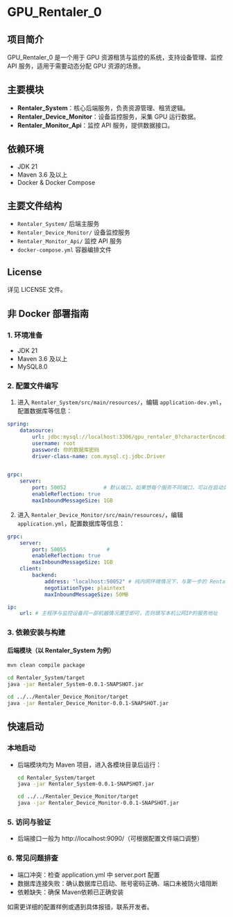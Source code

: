 # GPU_Rentaler_0

## 项目简介

GPU_Rentaler_0 是一个用于 GPU 资源租赁与监控的系统，支持设备管理、监控 API 服务，适用于需要动态分配 GPU 资源的场景。

## 主要模块

- **Rentaler_System**：核心后端服务，负责资源管理、租赁逻辑。
- **Rentaler_Device_Monitor**：设备监控服务，采集 GPU 运行数据。
- **Rentaler_Monitor_Api**：监控 API 服务，提供数据接口。

## 依赖环境

- JDK 21
- Maven 3.6 及以上
- Docker & Docker Compose

## 主要文件结构

- `Rentaler_System/` 后端主服务
- `Rentaler_Device_Monitor/` 设备监控服务
- `Rentaler_Monitor_Api/` 监控 API 服务
- `docker-compose.yml` 容器编排文件

## License

详见 LICENSE 文件。

## 非 Docker 部署指南

### 1. 环境准备

- JDK 21
- Maven 3.6 及以上
- MySQL8.0

### 2. 配置文件编写

1. 进入 `Rentaler_System/src/main/resources/`，编辑 `application-dev.yml`，配置数据库等信息：

```yaml
spring:
    datasource:
        url: jdbc:mysql://localhost:3306/gpu_rentaler_0?characterEncoding=utf8
        username: root
        password: 你的数据库密码
        driver-class-name: com.mysql.cj.jdbc.Driver


grpc:
    server:
        port: 50052            # 默认端口，如果想每个服务不同端口，可以在启动类配置
        enableReflection: true
        maxInboundMessageSize: 1GB
```

2. 进入 `Rentaler_Device_Monitor/src/main/resources/`，编辑 `application.yml`，配置数据库等信息：

```yaml
grpc:
    server:
        port: 50055             # 
        enableReflection: true
        maxInboundMessageSize: 1GB
    client:
        backend:
            address: "localhost:50052" # 纯内网环境情况下，与第一步的 Rentaler_System grpc保持一致即可
            negotiationType: plaintext
            maxInboundMessageSize: 50MB

ip:
    url: # 主程序与监控设备同一部机器情况置空即可，否则填写本机公网IP的服务地址
```

### 3. 依赖安装与构建

#### 后端模块（以 Rentaler_System 为例）

```bash
mvn clean compile package

cd Rentaler_System/target
java -jar Rentaler_System-0.0.1-SNAPSHOT.jar

cd ../../Rentaler_Device_Monitor/target
java -jar Rentaler_Device_Monitor-0.0.1-SNAPSHOT.jar
```

## 快速启动

### 本地启动

- 后端模块均为 Maven 项目，进入各模块目录后运行：
  ```bash
  cd Rentaler_System/target
  java -jar Rentaler_System-0.0.1-SNAPSHOT.jar
  
  cd ../../Rentaler_Device_Monitor/target
  java -jar Rentaler_Device_Monitor-0.0.1-SNAPSHOT.jar
  ```

### 5. 访问与验证

- 后端接口一般为 http://localhost:9090/（可根据配置文件端口调整）

### 6. 常见问题排查

- 端口冲突：检查 application.yml 中 server.port 配置
- 数据库连接失败：确认数据库已启动、账号密码正确、端口未被防火墙阻断
- 依赖缺失：确保 Maven依赖已正确安装

如需更详细的配置样例或遇到具体报错，联系开发者。
